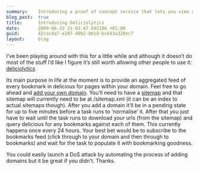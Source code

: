 ```yaml
---
summary:    Introducing a proof of concept service that lets you view an aggregated feed of all delicious bookmarks for your domain.
blog_post:  true
title:      Introducing Deliciolytics
date:       2009-06-23 21:03:47.692186 +01:00
guid:       42cacda7-e207-40b2-b618-bc643a320ec7
layout:     blog
---
```


I’ve been playing around with this for a little while and although it
doesn’t do most of the stuff I’d like I figure it’s still worth allowing
other people to use it: [deliciolytics](http://deliciolytics.co.uk)

Its main purpose in life at the moment is to provide an aggregated feed
of every bookmark in delicious for pages within your domain. Feel free
to go ahead and [add your own
domain](http://deliciolytics.co.uk/domains/new). You’ll need to have a
[sitemap](http://sitemaps.org) and that sitemap will currently need to
be at /sitemap.xml (it can be an index to actual sitemaps though). After
you add a domain it’ll be in a pending state for up to five minutes
before a task runs to ‘normalise’ it. After that you just have to wait
until the task runs to download your urls (from the sitemap) and query
delicious for any bookmarks against each of them. This currently happens
once every 24 hours. Your best bet would be to subscribe to the
bookmarks feed (click through to your domain and then through to
bookmarks) and wait for the task to populate it with bookmarking
goodness.

You could easily launch a DoS attack by automating the process of adding
domains but it be great if you didn’t. Thanks.
